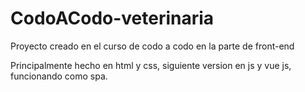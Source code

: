 ﻿# CodoACodo-veterinaria
Proyecto creado en el curso de codo a codo en la parte de front-end



Principalmente hecho en html y css, siguiente version en js y vue js, funcionando como spa.
